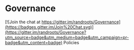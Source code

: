 # Governance

[![Join the chat at https://gitter.im/randroots/Governance](https://badges.gitter.im/Join%20Chat.svg)](https://gitter.im/randroots/Governance?utm_source=badge&utm_medium=badge&utm_campaign=pr-badge&utm_content=badge)
Policies
